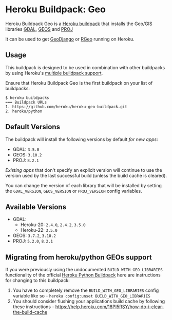 Heroku Buildpack: Geo
=====================

Heroku Buildpack Geo is a [Heroku buildpack](http://devcenter.heroku.com/articles/buildpacks) that
installs the Geo/GIS libraries [GDAL](https://www.gdal.org/), [GEOS](https://trac.osgeo.org/geos/) and [PROJ](https://proj4.org/)

It can be used to get [GeoDjango](https://docs.djangoproject.com/en/4.2/ref/contrib/gis/) or [RGeo](https://github.com/rgeo/rgeo) running on Heroku.

Usage
-----

This buildpack is designed to be used in combination with other buildpacks by using Heroku's [multiple buildpack support](https://devcenter.heroku.com/articles/using-multiple-buildpacks-for-an-app).

Ensure that Heroku Buildpack Geo is the first buildpack on your list of buildpacks:

```
$ heroku buildpacks
=== Buildpack URLs
1. https://github.com/heroku/heroku-geo-buildpack.git
2. heroku/python
```

Default Versions
----------------

The buildpack will install the following versions by default *for new apps*:

- GDAL: `3.5.0`
- GEOS: `3.10.2`
- PROJ: `8.2.1`

*Existing apps* that don't specify an explicit version will continue to use the
version used by the last successful build (unless the build cache is cleared).

You can change the version of each library that will be installed by setting the
`GDAL_VERSION`, `GEOS_VERSION` or `PROJ_VERSION` config variables.

Available Versions
------------------

- GDAL:
  - Heroku-20: `2.4.0`, `2.4.2`, `3.5.0`
  - Heroku-22: `3.5.0`
- GEOS: `3.7.2`, `3.10.2`
- PROJ: `5.2.0`, `8.2.1`

Migrating from heroku/python GEOs support
-----------------------------------------

If you were previously using the undocumented `BUILD_WITH_GEO_LIBRARIES` functionality of the official [Heroku Python Buildpack](https://github.com/heroku/heroku-buildpack-python) here are instructions for changing to this buildpack:

1. You have to completely remove the `BUILD_WITH_GEO_LIBRARIES` config variable like so - `heroku config:unset BUILD_WITH_GEO_LIBRARIES`
2. You should consider flushing your applications build cache by following these instructions - https://help.heroku.com/18PI5RSY/how-do-i-clear-the-build-cache
